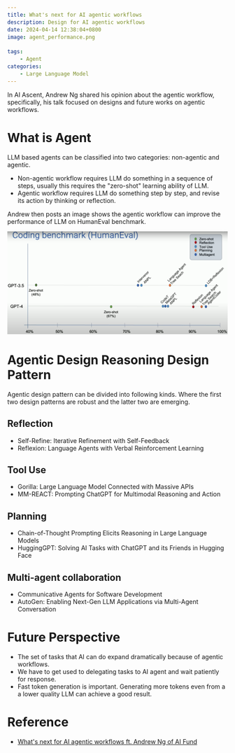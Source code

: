 ```yaml
---
title: What's next for AI agentic workflows
description: Design for AI agentic workflows
date: 2024-04-14 12:38:04+0800
image: agent_performance.png

tags: 
    - Agent
categories:
    - Large Language Model
---
```


In AI Ascent, Andrew Ng shared his opinion about the agentic workflow, specifically, his talk focused on designs and future works on agentic workflows.


# What is Agent
LLM based agents can be classified into two categories: non-agentic and agentic.
- Non-agentic workflow requires LLM do something in a sequence of steps, usually this requires the "zero-shot" learning ability of LLM.
- Agentic workflow requires LLM do something step by step, and revise its action by thinking or reflection.

Andrew then posts an image shows the agentic workflow can improve the performance of LLM on HumanEval benchmark.

![Comparisons of agent performance](agent_performance.png)


# Agentic Design Reasoning Design Pattern
Agentic design pattern can be divided into following kinds. Where the first two design patterns are robust and the latter two are emerging. 
## Reflection
- Self-Refine: Iterative Refinement with Self-Feedback
- Reflexion: Language Agents with Verbal Reinforcement Learning


## Tool Use
- Gorilla: Large Language Model Connected with Massive APIs
- MM-REACT: Prompting ChatGPT for Multimodal Reasoning and Action


## Planning
- Chain-of-Thought Prompting Elicits Reasoning in Large Language Models
- HuggingGPT: Solving AI Tasks with ChatGPT and its Friends in Hugging Face


## Multi-agent collaboration
- Communicative Agents for Software Development
- AutoGen: Enabling Next-Gen LLM Applications via Multi-Agent Conversation


# Future Perspective
- The set of tasks that AI can do expand dramatically because of agentic workflows.
- We have to get used to delegating tasks to AI agent and wait patiently for response.
- Fast token generation is important. Generating more tokens even from a a lower quality LLM can achieve a good result.



# Reference
- [What's next for AI agentic workflows ft. Andrew Ng of AI Fund](https://www.youtube.com/watch?v=sal78ACtGTc&list=PLOhHNjZItNnOoPxOF3dmq30UxYqFuxXKn)